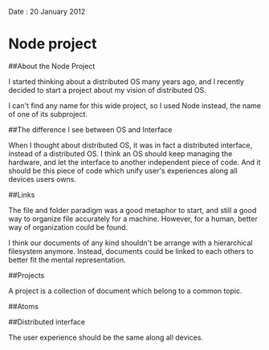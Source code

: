Date : 20 January 2012

# Node project

##About the Node Project

I started thinking about a distributed OS many years ago, and I recently decided to start a project about my vision of distributed OS.

I can't find any name for this wide project, so I used Node instead, the name of one of its subproject.

##The difference I see between OS and Interface

When I thought about distributed OS, it was in fact a distributed interface, instead of a distributed OS.
I think an OS should keep managing the hardware, and let the interface to another independent piece of code.
And it should be this piece of code which unify user's experiences along all devices users owns.

##Links

The file and folder paradigm was a good metaphor to start, and still a good way to organize file accurately for a machine.
However, for a human, better way of organization could be found.

I think our documents of any kind shouldn't be arrange with a hierarchical filesystem anymore. Instead, documents could be linked to each others to better fit the mental representation.


##Projects

A project is a collection of document which belong to a common topic.

##Atoms

##Distributed interface

The user experience should be the same along all devices.







